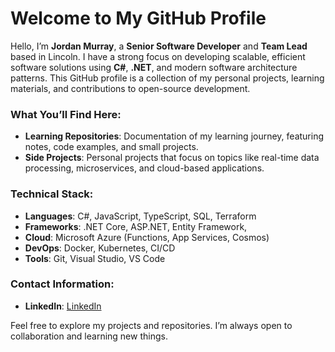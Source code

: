 # Welcome to My GitHub Profile

Hello, I’m **Jordan Murray**, a **Senior Software Developer** and **Team Lead** based in Lincoln. I have a strong focus on developing scalable, efficient software solutions using **C#**, **.NET**, and modern software architecture patterns. This GitHub profile is a collection of my personal projects, learning materials, and contributions to open-source development.

### What You’ll Find Here:
- **Learning Repositories**: Documentation of my learning journey, featuring notes, code examples, and small projects.
- **Side Projects**: Personal projects that focus on topics like real-time data processing, microservices, and cloud-based applications.

### Technical Stack:
- **Languages**: C#, JavaScript, TypeScript, SQL, Terraform
- **Frameworks**: .NET Core, ASP.NET, Entity Framework,
- **Cloud**: Microsoft Azure (Functions, App Services, Cosmos)
- **DevOps**: Docker, Kubernetes, CI/CD
- **Tools**: Git, Visual Studio, VS Code

### Contact Information:
- **LinkedIn**: [LinkedIn](https://www.linkedin.com/in/jordan-m-60203a135/)

Feel free to explore my projects and repositories. I’m always open to collaboration and learning new things.
